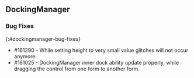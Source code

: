 ## DockingManager

### Bug Fixes
{:#dockingmanager-bug-fixes}

* \#161290 - While setting height to very small value glitches will not occur anymore.
* \#161025 - DockingManager inner dock ability update properly, while dragging the control from one form to another form.